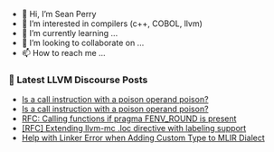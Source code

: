 - 👋 Hi, I’m Sean Perry
- 👀 I’m interested in compilers (c++, COBOL, llvm)
- 🌱 I’m currently learning ...
- 💞️ I’m looking to collaborate on ...
- 📫 How to reach me ...

<!---
s66perry/s66perry is a ✨ special ✨ repository because its `README.md` (this file) appears on your GitHub profile.
You can click the Preview link to take a look at your changes.
--->
### 📕 Latest LLVM Discourse Posts

<!-- DISCOURSE-LLVM:START -->
- [Is a call instruction with a poison operand poison?](https://discourse.llvm.org/t/is-a-call-instruction-with-a-poison-operand-poison/79908#post_2)
- [Is a call instruction with a poison operand poison?](https://discourse.llvm.org/t/is-a-call-instruction-with-a-poison-operand-poison/79908#post_1)
- [RFC: Calling functions if pragma FENV_ROUND is present](https://discourse.llvm.org/t/rfc-calling-functions-if-pragma-fenv-round-is-present/79372#post_9)
- [[RFC] Extending llvm-mc .loc directive with labeling support](https://discourse.llvm.org/t/rfc-extending-llvm-mc-loc-directive-with-labeling-support/79608#post_8)
- [Help with Linker Error when Adding Custom Type to MLIR Dialect](https://discourse.llvm.org/t/help-with-linker-error-when-adding-custom-type-to-mlir-dialect/79876#post_2)
<!-- DISCOURSE-LLVM:END -->
